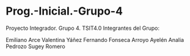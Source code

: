 # Prog.-Inicial.-Grupo-4
Proyecto Integrador. Grupo 4. TSIT4.0 
Integrantes del Grupo:

Emiliano Arce
Valentina Yáñez
Fernando Fonseca
Arroyo Ayelén
Analia Pedrozo
Sugey Romero
